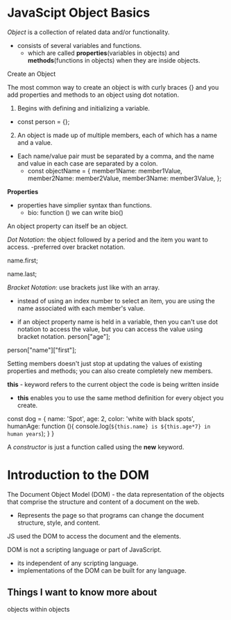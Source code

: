 # JavaScipt Object Basics

*Object* is a collection of related data and/or functionality.

- consists of several variables and functions.
  - which are called **properties**(variables in objects) and **methods**(functions in objects) when they are inside objects.

Create an Object

 The most common way to create an object is with curly braces {} and you add properties and methods to an object using dot notation.
 
1. Begins with defining and initializing a variable.

- const person = {};

2. An object is made up of multiple members, each of which has a name and a value.

- Each name/value pair must be separated by a comma, and the name and value in each case are separated by a colon.
  - const objectName = {
  member1Name: member1Value,
  member2Name: member2Value,
  member3Name: member3Value,
};


**Properties** 
- properties have simplier syntax than functions.
  - bio: function () we can write bio()

An object property can itself be an object.

*Dot Notation*: the object followed by a period and the item you want to access.
-preferred over bracket notation.


name.first;

name.last;

*Bracket Notation*: use brackets just like with an array.

- instead of using an index number to select an item, you are using the name associated with each member's value.

- if an object property name is held in a variable, then you can't use dot notation to access the value, but you can access the value using bracket notation.
person["age"];

person["name"]["first"];

Setting members doesn't just stop at updating the values of existing properties and methods; you can also create completely new members.

**this** - keyword refers to the current object the code is being written inside

- **this** enables you to use the same method definition for every object you create.

const dog = {
  name: 'Spot',
  age: 2,
  color: 'white with black spots',
  humanAge: function (){
    console.log(`${this.name} is ${this.age*7} in human years`);
  }
}

A *constructor* is just a function called using the **new** keyword.

# Introduction to the DOM

The Document Object Model (DOM) - the data representation of the objects that comprise the structure and content of a document on the web.

- Represents the page so that programs can change the document structure, style, and content.

JS used the DOM to access the document and the elements.

DOM is not a scripting language or part of JavaScript.

- its independent of any scripting language.
- implementations of the DOM can be built for any language.

## Things I want to know more about

objects within objects
